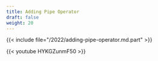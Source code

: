 ```yaml
---
title: Adding Pipe Operator
draft: false
weight: 20
---
```


{{< include file="/2022/adding-pipe-operator.md.part" >}}

{{< youtube HYKGZunmF50 >}}
